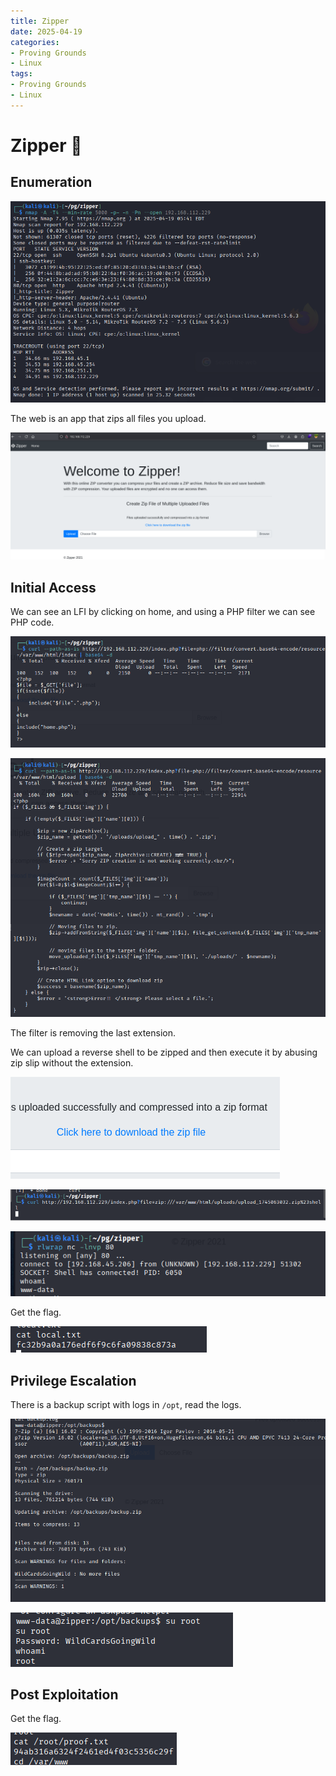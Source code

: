 ```yaml
---
title: Zipper
date: 2025-04-19
categories:
- Proving Grounds
- Linux
tags:
- Proving Grounds
- Linux
---
```


# Zipper 🔺
<!-- more -->

## Enumeration

![](../assets/Pasted%20image%2020250419114322.png)

The web is an app that zips all files you upload.

![](../assets/Pasted%20image%2020250419114634.png)

## Initial Access

We can see an LFI by clicking on home, and using a PHP filter we can see PHP code.

![](../assets/Pasted%20image%2020250419135029.png)

![](../assets/Pasted%20image%2020250419135041.png)

The filter is removing the last extension.

We can upload a reverse shell to be zipped and then execute it by abusing zip slip without the extension.

![](../assets/Pasted%20image%2020250419135149.png)

![](../assets/Pasted%20image%2020250419135201.png)

![](../assets/Pasted%20image%2020250419135254.png)

Get the flag.

![](../assets/Pasted%20image%2020250419135310.png)

## Privilege Escalation

There is a backup script with logs in `/opt`, read the logs.

![](../assets/Pasted%20image%2020250419135336.png)

![](../assets/Pasted%20image%2020250419135346.png)

## Post Exploitation

Get the flag.

![](../assets/Pasted%20image%2020250419135359.png)
